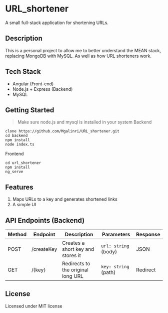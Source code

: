 # URL_shortener
A small full-stack application for shortening URLs.

## Description
This is a personal project to allow me to better understand the MEAN stack, replacing MongoDB with MySQL. As well as how URL shorteners work.

## Tech Stack
- Angular (Front-end)
- Node.js + Express (Backend)
- MySQL

## Getting Started
> Make sure node.js and mysql is installed in your system
Backend
```
clone https://github.com/Mgalinri/URL_shortener.git
cd backend
npm install
node index.ts
```
Frontend
```
cd url_shortener
npm install
ng_serve
```
## Features
1. Maps URLs to a key and generates shortened links
2. A simple UI

## API Endpoints (Backend)
| Method | Endpoint   | Description                         | Parameters           | Response   |
|--------|------------|-------------------------------------|----------------------|------------|
| POST   | /createKey | Creates a short key and stores it   | `url: string` (body) | JSON       |
| GET    | /{key}     | Redirects to the original long URL  | `key: string` (path) | Redirect   |

## License
Licensed under MIT license
